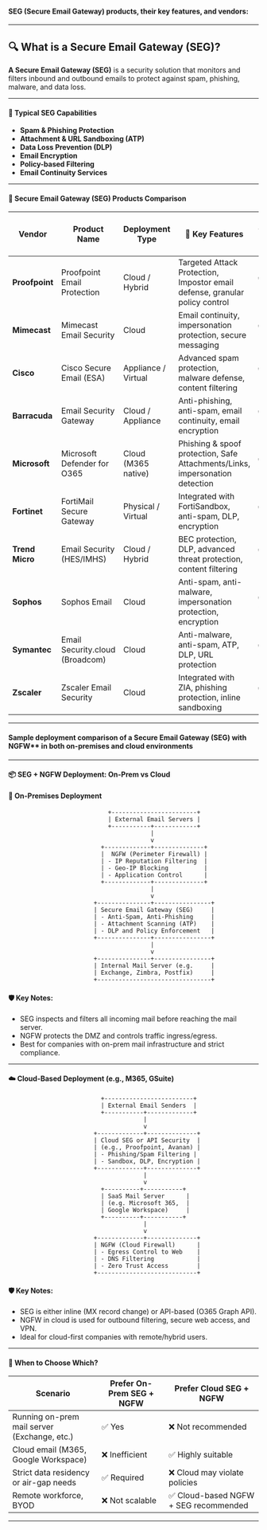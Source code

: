 
#### SEG (Secure Email Gateway) products, their key features, and vendors:

---

## 🔍 What is a Secure Email Gateway (SEG)?

**A Secure Email Gateway (SEG)** is a security solution that monitors and filters inbound and outbound emails to protect against spam, phishing, malware, and data loss.

---

#### 📌 Typical SEG Capabilities

* **Spam & Phishing Protection**
* **Attachment & URL Sandboxing (ATP)**
* **Data Loss Prevention (DLP)**
* **Email Encryption**
* **Policy-based Filtering**
* **Email Continuity Services**

---

#### 📧 Secure Email Gateway (SEG) Products Comparison

| Vendor          | Product Name                    | Deployment Type     | 🔐 Key Features                                                              | 🌐 Cloud / On-Prem | AI/ML Threat Detection | DLP Support | URL Protection | ATP / Sandbox | Reputation-Based Filtering |
| --------------- | ------------------------------- | ------------------- | ---------------------------------------------------------------------------- | ------------------ | ---------------------- | ----------- | -------------- | ------------- | -------------------------- |
| **Proofpoint**  | Proofpoint Email Protection     | Cloud / Hybrid      | Targeted Attack Protection, Impostor email defense, granular policy control  | ✅ Both             | ✅ Yes                  | ✅ Yes       | ✅ Yes          | ✅ Yes         | ✅ Yes                      |
| **Mimecast**    | Mimecast Email Security         | Cloud               | Email continuity, impersonation protection, secure messaging                 | ✅ Cloud            | ✅ Yes                  | ✅ Yes       | ✅ Yes          | ✅ Yes         | ✅ Yes                      |
| **Cisco**       | Cisco Secure Email (ESA)        | Appliance / Virtual | Advanced spam protection, malware defense, content filtering                 | ✅ Both             | ✅ Yes                  | ✅ Yes       | ✅ Yes          | ✅ Yes         | ✅ Yes                      |
| **Barracuda**   | Email Security Gateway          | Cloud / Appliance   | Anti-phishing, anti-spam, email continuity, email encryption                 | ✅ Both             | ✅ Yes                  | ✅ Yes       | ✅ Yes          | ✅ Yes         | ✅ Yes                      |
| **Microsoft**   | Microsoft Defender for O365     | Cloud (M365 native) | Phishing & spoof protection, Safe Attachments/Links, impersonation detection | ✅ Cloud            | ✅ Yes                  | ✅ Yes       | ✅ Yes          | ✅ Yes         | ✅ Yes                      |
| **Fortinet**    | FortiMail Secure Gateway        | Physical / Virtual  | Integrated with FortiSandbox, anti-spam, DLP, encryption                     | ✅ Both             | ✅ Yes                  | ✅ Yes       | ✅ Yes          | ✅ Yes         | ✅ Yes                      |
| **Trend Micro** | Email Security (HES/IMHS)       | Cloud / Hybrid      | BEC protection, DLP, advanced threat protection, content filtering           | ✅ Both             | ✅ Yes                  | ✅ Yes       | ✅ Yes          | ✅ Yes         | ✅ Yes                      |
| **Sophos**      | Sophos Email                    | Cloud               | Anti-spam, anti-malware, impersonation protection, encryption                | ✅ Cloud            | ✅ Yes                  | ✅ Yes       | ✅ Yes          | ✅ No          | ✅ Yes                      |
| **Symantec**    | Email Security.cloud (Broadcom) | Cloud               | Anti-malware, anti-spam, ATP, DLP, URL protection                            | ✅ Cloud            | ✅ Yes                  | ✅ Yes       | ✅ Yes          | ✅ Yes         | ✅ Yes                      |
| **Zscaler**     | Zscaler Email Security          | Cloud               | Integrated with ZIA, phishing protection, inline sandboxing                  | ✅ Cloud            | ✅ Yes                  | ✅ Yes       | ✅ Yes          | ✅ Yes         | ✅ Yes                      |


---

#### Sample deployment comparison of a Secure Email Gateway (SEG) with NGFW** in both **on-premises** and **cloud environments**

---

#### 📦 SEG + NGFW Deployment: On-Prem vs Cloud

#### 📍 On-Premises Deployment

```text
                            +------------------------+
                            | External Email Servers |
                            +-----------+------------+
                                        |
                                        v
                          +-------------+--------------+
                          |  NGFW (Perimeter Firewall) |
                          | - IP Reputation Filtering  |
                          | - Geo-IP Blocking          |
                          | - Application Control      |
                          +-------------+--------------+
                                        |
                                        v
                        +---------------+----------------+
                        | Secure Email Gateway (SEG)     |
                        | - Anti-Spam, Anti-Phishing     |
                        | - Attachment Scanning (ATP)    |
                        | - DLP and Policy Enforcement   |
                        +---------------+----------------+
                                        |
                                        v
                        +---------------+----------------+
                        | Internal Mail Server (e.g.     |
                        | Exchange, Zimbra, Postfix)     |
                        +--------------------------------+
```

#### **🛡️ Key Notes**:

* SEG inspects and filters all incoming mail before reaching the mail server.
* NGFW protects the DMZ and controls traffic ingress/egress.
* Best for companies with on-prem mail infrastructure and strict compliance.

---

#### ☁️ Cloud-Based Deployment (e.g., M365, GSuite)

```text
                          +-------------------------+
                          | External Email Senders  |
                          +-----------+-------------+
                                      |
                                      v
                        +-------------+--------------+
                        | Cloud SEG or API Security  |
                        | (e.g., Proofpoint, Avanan) |
                        | - Phishing/Spam Filtering |
                        | - Sandbox, DLP, Encryption |
                        +-------------+--------------+
                                      |
                                      v
                          +----------+-----------+
                          | SaaS Mail Server      |
                          | (e.g. Microsoft 365,  |
                          | Google Workspace)     |
                          +----------+-----------+
                                      |
                                      v
                        +-------------+--------------+
                        | NGFW (Cloud Firewall)      |
                        | - Egress Control to Web    |
                        | - DNS Filtering            |
                        | - Zero Trust Access        |
                        +----------------------------+
```

#### **🛡️ Key Notes**:

* SEG is either inline (MX record change) or API-based (O365 Graph API).
* NGFW in cloud is used for outbound filtering, secure web access, and VPN.
* Ideal for cloud-first companies with remote/hybrid users.

---

#### 🧠 When to Choose Which?

| Scenario                                     | Prefer On-Prem SEG + NGFW | Prefer Cloud SEG + NGFW              |
| -------------------------------------------- | ------------------------- | ------------------------------------ |
| Running on-prem mail server (Exchange, etc.) | ✅ Yes                     | ❌ Not recommended                    |
| Cloud email (M365, Google Workspace)         | ❌ Inefficient             | ✅ Highly suitable                    |
| Strict data residency or air-gap needs       | ✅ Required                | ❌ Cloud may violate policies         |
| Remote workforce, BYOD                       | ❌ Not scalable            | ✅ Cloud-based NGFW + SEG recommended |

---

